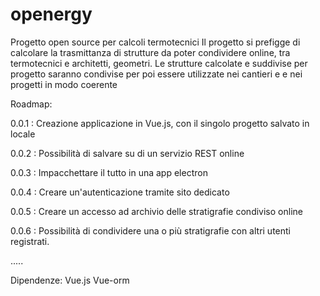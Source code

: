 # openergy
Progetto open source per calcoli termotecnici
Il progetto si prefigge di calcolare la trasmittanza di strutture da poter condividere online, tra termotecnici e architetti, geometri.
Le strutture calcolate e suddivise per progetto saranno condivise per poi essere utilizzate nei cantieri e e nei progetti in modo coerente

Roadmap:

0.0.1 : Creazione applicazione in Vue.js, con il singolo progetto salvato in locale

0.0.2 : Possibilità di salvare su di un servizio REST online

0.0.3 : Impacchettare il tutto in una app electron

0.0.4 : Creare un'autenticazione tramite sito dedicato

0.0.5 : Creare un accesso ad archivio delle stratigrafie condiviso online

0.0.6 : Possibilità di condividere una o più stratigrafie con altri utenti registrati.

.....

Dipendenze:
Vue.js
Vue-orm
